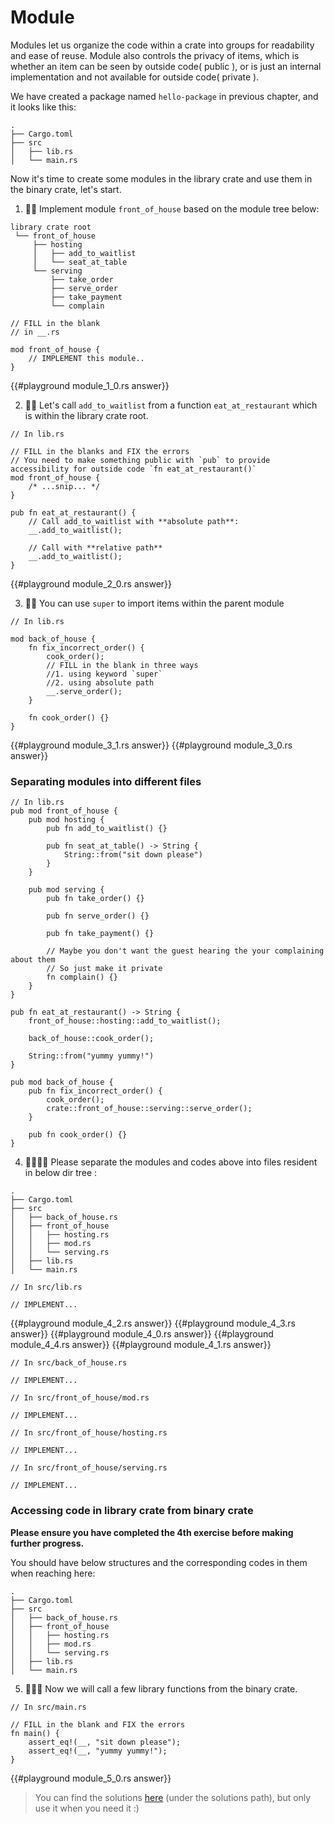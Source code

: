 # Module
Modules let us organize the code within a crate into groups for readability and ease of reuse. Module also controls the privacy of items, which is whether an item can be seen by outside code( public ), or is just an internal implementation and not available for outside code( private ).


We have created a package named `hello-package` in previous chapter, and it looks like this:
```shell
.
├── Cargo.toml
├── src
│   ├── lib.rs
│   └── main.rs
```

Now it's time to create some modules in the library crate and use them in the binary crate, let's start.

1. 🌟🌟 Implement module `front_of_house` based on the module tree below:
```shell
library crate root
 └── front_of_house
     ├── hosting
     │   ├── add_to_waitlist
     │   └── seat_at_table
     └── serving
         ├── take_order
         ├── serve_order
         ├── take_payment
         └── complain
```

```rust,editable
// FILL in the blank
// in __.rs

mod front_of_house {
    // IMPLEMENT this module..
}
```

{{#playground module_1_0.rs answer}}




2. 🌟🌟 Let's call `add_to_waitlist` from a function `eat_at_restaurant` which is within the library crate root.

```rust,editable
// In lib.rs

// FILL in the blanks and FIX the errors
// You need to make something public with `pub` to provide accessibility for outside code `fn eat_at_restaurant()`
mod front_of_house {
    /* ...snip... */
}

pub fn eat_at_restaurant() {
    // Call add_to_waitlist with **absolute path**:
    __.add_to_waitlist();

    // Call with **relative path**
    __.add_to_waitlist();
}
```

{{#playground module_2_0.rs answer}}



3. 🌟🌟 You can use `super` to import items within the parent module
```rust,editable
// In lib.rs

mod back_of_house {
    fn fix_incorrect_order() {
        cook_order();
        // FILL in the blank in three ways
        //1. using keyword `super`
        //2. using absolute path
        __.serve_order();
    }

    fn cook_order() {}
}
```

{{#playground module_3_1.rs answer}}
{{#playground module_3_0.rs answer}}




### Separating modules into different files
```rust,editable
// In lib.rs
pub mod front_of_house {
    pub mod hosting {
        pub fn add_to_waitlist() {}

        pub fn seat_at_table() -> String {
            String::from("sit down please")
        }
    }

    pub mod serving {
        pub fn take_order() {}

        pub fn serve_order() {}

        pub fn take_payment() {}

        // Maybe you don't want the guest hearing the your complaining about them
        // So just make it private
        fn complain() {} 
    }
}

pub fn eat_at_restaurant() -> String {
    front_of_house::hosting::add_to_waitlist();
    
    back_of_house::cook_order();

    String::from("yummy yummy!")
}

pub mod back_of_house {
    pub fn fix_incorrect_order() {
        cook_order();
        crate::front_of_house::serving::serve_order();
    }

    pub fn cook_order() {}
}
```

4. 🌟🌟🌟🌟 Please separate the modules and codes above into files resident in below dir tree :
```shell
.
├── Cargo.toml
├── src
│   ├── back_of_house.rs
│   ├── front_of_house
│   │   ├── hosting.rs
│   │   ├── mod.rs
│   │   └── serving.rs
│   ├── lib.rs
│   └── main.rs
```

```rust,editable
// In src/lib.rs

// IMPLEMENT...
```

{{#playground module_4_2.rs answer}}
{{#playground module_4_3.rs answer}}
{{#playground module_4_0.rs answer}}
{{#playground module_4_4.rs answer}}
{{#playground module_4_1.rs answer}}



```rust,editable
// In src/back_of_house.rs

// IMPLEMENT...
```


```rust,editable
// In src/front_of_house/mod.rs

// IMPLEMENT...
```

```rust,editable
// In src/front_of_house/hosting.rs

// IMPLEMENT...
```

```rust,editable
// In src/front_of_house/serving.rs

// IMPLEMENT...
```

### Accessing code in library crate from binary crate
**Please ensure you have completed the 4th exercise before making further progress.**

You should have below structures and the corresponding codes in them when reaching here: 
```shell
.
├── Cargo.toml
├── src
│   ├── back_of_house.rs
│   ├── front_of_house
│   │   ├── hosting.rs
│   │   ├── mod.rs
│   │   └── serving.rs
│   ├── lib.rs
│   └── main.rs
```

5. 🌟🌟🌟 Now we will call a few library functions from the binary crate.

```rust,editable
// In src/main.rs

// FILL in the blank and FIX the errors
fn main() {
    assert_eq!(__, "sit down please");
    assert_eq!(__, "yummy yummy!");
}
```

{{#playground module_5_0.rs answer}}



> You can find the solutions [here](https://github.com/sunface/rust-by-practice) (under the solutions path), but only use it when you need it :)
